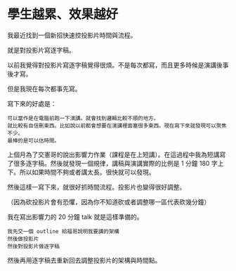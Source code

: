 # 學生越累、效果越好

我最近找到一個新招快速控投影片時間與流程。

就是對投影片寫逐字稿。

以前我覺得對投影片寫逐字稿覺得很煩。不是每次都寫，而且更多時候是演講後事後才寫。

但是我現在每次都事先寫。

寫下來的好處是：

    可以當作是在電腦前跑一下演講。就會找到邏輯比較不順的地方。
    就比較有自信刪東西。比如說以前都會想要在演講裡面塞很多東西。現在寫下來就發現可以聚焦不少。
    最棒的是可以估時間。

上個月為了交憲哥的說出影響力作業（課程是在上短講）。在這過程中我為短講寫了很多逐字稿。然後就發現一個規律，講稿與演講實際的比例是 1 分鐘 180 字上下。所以如果時間不夠或者講太長。很快就可以發現。

然後這樣一寫下來，就很好抓時間流程。投影片也變得很好調整。

（因為砍投影片會有恐懼，因為你不知道砍或者調整哪一區代表砍幾分鐘）

我在寫出影響力的 20 分鐘 talk 就是這樣準備的。

    我先交一個 outline 給福哥說明我要講的架構
    然後做投影片
    然後對投影片做逐字稿

然後再用逐字稿去重新回去調整投影片的架構與時間點。
